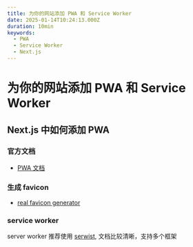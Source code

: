 ```yaml
---
title: 为你的网站添加 PWA 和 Service Worker
date: 2025-01-14T10:24:13.000Z
duration: 10min
keywords:
  - PWA
  - Service Worker
  - Next.js
---
```


# 为你的网站添加 PWA 和 Service Worker

## Next.js 中如何添加 PWA

### 官方文档

- [PWA 文档](https://nextjs.org/docs/app/building-your-application/configuring/progressive-web-apps)

### 生成 favicon

- [real favicon generator](https://realfavicongenerator.net/)

### service worker

server worker 推荐使用 [serwist](https://github.com/serwist/serwist), 文档比较清晰，支持多个框架
